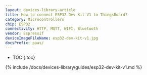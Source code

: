 ```yaml
---
layout: devices-library-article
title: How to connect ESP32 Dev Kit V1 to ThingsBoard?
category: Microcontrollers
chip: ESP32
connectivity: HTTP, MQTT, WIFI, Bluetooth
vendor: Espressif
deviceImageFileName: esp32-dev-kit-v1.jpg
docsPrefix: paas/
---
```


* TOC
{:toc}

{% include /docs/devices-library/guides/esp32-dev-kit-v1.md %}
